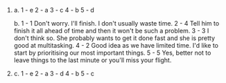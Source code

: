 1.
    a.
        1 - e
        2 - a
        3 - c
        4 - b
        5 - d

    b.
        1 - 1 Don't worry. I'll finish. I don't usually waste time.
        2 - 4 Tell him to finish it all ahead of time and then it won't be such a problem.
        3 - 3 I don't think so. She probably wants to get it done fast and she is pretty good at multitasking.
        4 - 2 Good idea as we have limited time. I'd like to start by prioritising our most important things.
        5 - 5 Yes, better not to leave things to the last minute or you'll miss your flight.

2.
    c.
        1 - e
        2 - a
        3 - d
        4 - b
        5 - c